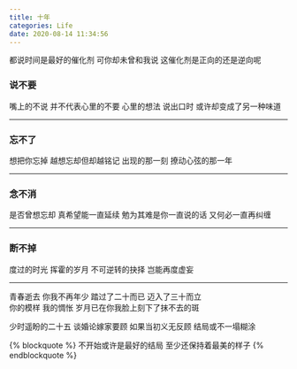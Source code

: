 ```yaml
---
title: 十年
categories: Life
date: 2020-08-14 11:34:56
---
```


都说时间是最好的催化剂
可你却未曾和我说
这催化剂是正向的还是逆向呢

### 说不要
嘴上的不说 并不代表心里的不要 
心里的想法 说出口时 或许却变成了另一种味道
<hr>

### 忘不了
想把你忘掉 越想忘却但却越铭记
出现的那一刻 撩动心弦的那一年
<hr>

### 念不消
是否曾想忘却 真希望能一直延续
勉为其难是你一直说的话 又何必一直再纠缠
<hr>

### 断不掉
度过的时光 挥霍的岁月
不可逆转的抉择 岂能再度虚妄
<hr>

青春逝去 你我不再年少 
踏过了二十而已 迈入了三十而立  
你的模样 我的惆怅 
岁月已在你我脸上刻下了抹不去的斑

少时遥盼的二十五 谈婚论嫁家要顾
如果当初义无反顾 结局或不一塌糊涂

{% blockquote %}
不开始或许是最好的结局
至少还保持着最美的样子
{% endblockquote %}